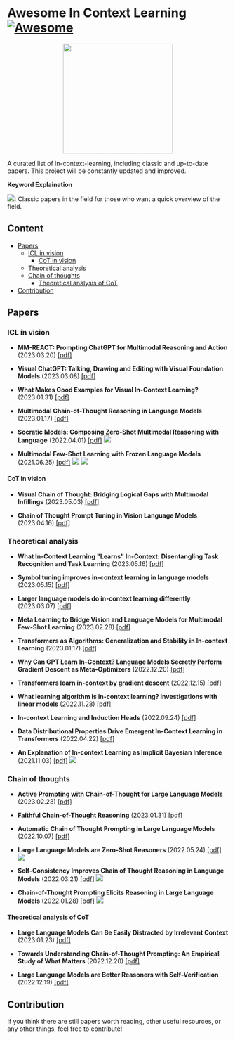 # Awesome In Context Learning [![Awesome](https://awesome.re/badge.svg)](https://awesome.re)

<p align="center">
  <img width="250" src="https://camo.githubusercontent.com/1131548cf666e1150ebd2a52f44776d539f06324/68747470733a2f2f63646e2e7261776769742e636f6d2f73696e647265736f726875732f617765736f6d652f6d61737465722f6d656469612f6c6f676f2e737667" "Awesome!">
</p>

A curated list of in-context-learning, including classic and up-to-date papers. This project will be constantly updated and improved.

**Keyword Explaination**

![](https://img.shields.io/badge/-classic-red): Classic papers in the field for those who want a quick overview of the field.

## Content
- [Papers](#papers)
  * [ICL in vision](#icl-in-vision)
    + [CoT in vision](#cot-in-vision)
  * [Theoretical analysis](#theoretical-analysis)
  * [Chain of thoughts](#chain-of-thoughts)
    + [Theoretical analysis of CoT](#theoretical-analysis-of-cot)
- [Contribution](#contribution)




## Papers

### ICL in vision
- **MM-REACT: Prompting ChatGPT for Multimodal Reasoning and Action**
(2023.03.20) [[pdf]](https://arxiv.org/abs/2303.11381) <br>

- **Visual ChatGPT: Talking, Drawing and Editing with Visual Foundation Models**
(2023.03.08) [[pdf]](https://arxiv.org/abs/2303.04671) <br>

- **What Makes Good Examples for Visual In-Context Learning?**
(2023.01.31) [[pdf]](https://arxiv.org/abs/2301.13670)

- **Multimodal Chain-of-Thought Reasoning in Language Models**
(2023.01.17) [[pdf]](https://arxiv.org/abs/2302.00923) <br>

- **Socratic Models: Composing Zero-Shot Multimodal Reasoning with Language**
(2022.04.01) [[pdf]](https://arxiv.org/abs/2204.00598) ![](https://img.shields.io/badge/-ICLR%202023-lightgrey) <br> 

- **Multimodal Few-Shot Learning with Frozen Language Models**
(2021.06.25) [[pdf]](https://arxiv.org/abs/2106.13884) ![](https://img.shields.io/badge/-NIPS%202021-lightgrey) ![](https://img.shields.io/badge/-classic-red) <br> 

#### CoT in vision
- **Visual Chain of Thought: Bridging Logical Gaps with Multimodal Infillings**
(2023.05.03) [[pdf]](https://arxiv.org/abs/2305.02317)

- **Chain of Thought Prompt Tuning in Vision Language Models**
(2023.04.16) [[pdf]](https://arxiv.org/abs/2304.07919)


### Theoretical analysis
- **What In-Context Learning "Learns" In-Context: Disentangling Task Recognition and Task Learning** 
(2023.05.16) [[pdf]](https://arxiv.org/abs/2305.09731) <br> 

- **Symbol tuning improves in-context learning in language models** 
(2023.05.15) [[pdf]](https://arxiv.org/abs/2305.08298) <br>

- **Larger language models do in-context learning differently** 
(2023.03.07) [[pdf]](https://arxiv.org/abs/2303.03846) <br> 

- **Meta Learning to Bridge Vision and Language Models for Multimodal Few-Shot Learning** 
(2023.02.28) [[pdf]](https://arxiv.org/abs/2302.14794) <br> 

- **Transformers as Algorithms: Generalization and Stability in In-context Learning**
(2023.01.17) [[pdf]](https://arxiv.org/abs/2301.07067) <br>

- **Why Can GPT Learn In-Context? Language Models Secretly Perform Gradient Descent as Meta-Optimizers**
(2022.12.20) [[pdf]](https://arxiv.org/abs/2212.10559) <br>

- **Transformers learn in-context by gradient descent**
(2022.12.15) [[pdf]](https://arxiv.org/abs/2212.07677) <br>

- **What learning algorithm is in-context learning? Investigations with linear models**
(2022.11.28) [[pdf]](https://arxiv.org/abs/2211.15661) <br>

- **In-context Learning and Induction Heads** 
(2022.09.24) [[pdf]](https://arxiv.org/abs/2209.11895) <br> 

- **Data Distributional Properties Drive Emergent In-Context Learning in Transformers** 
(2022.04.22) [[pdf]](https://arxiv.org/abs/2205.05055) <br> 

- **An Explanation of In-context Learning as Implicit Bayesian Inference** 
(2021.11.03) [[pdf]](https://arxiv.org/abs/2111.02080)  ![](https://img.shields.io/badge/-classic-red) <br> 

### Chain of thoughts

- **Active Prompting with Chain-of-Thought for Large Language Models**
(2023.02.23) [[pdf]](https://arxiv.org/abs/2302.12246)

- **Faithful Chain-of-Thought Reasoning**
(2023.01.31) [[pdf]](https://arxiv.org/abs/2301.13379)

- **Automatic Chain of Thought Prompting in Large Language Models**
(2022.10.07) [[pdf]](https://arxiv.org/abs/2210.03493)

- **Large Language Models are Zero-Shot Reasoners**
(2022.05.24) [[pdf]](https://arxiv.org/abs/2205.11916) ![](https://img.shields.io/badge/-classic-red)

- **Self-Consistency Improves Chain of Thought Reasoning in Language Models**
(2022.03.21) [[pdf]](https://arxiv.org/abs/2203.11171) ![](https://img.shields.io/badge/-classic-red)

- **Chain-of-Thought Prompting Elicits Reasoning in Large Language Models**
(2022.01.28) [[pdf]](https://arxiv.org/abs/2201.11903) ![](https://img.shields.io/badge/-classic-red) <br> 


#### Theoretical analysis of CoT
- **Large Language Models Can Be Easily Distracted by Irrelevant Context**
(2023.01.23) [[pdf]](https://arxiv.org/abs/2302.00093)

- **Towards Understanding Chain-of-Thought Prompting: An Empirical Study of What Matters**
(2022.12.20) [[pdf]](https://arxiv.org/abs/2212.10001)

- **Large Language Models are Better Reasoners with Self-Verification**
(2022.12.19) [[pdf]](https://arxiv.org/abs/2212.09561)

## Contribution
If you think there are still papers worth reading, other useful resources, or any other things, feel free to contribute!

